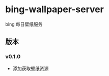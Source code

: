 <!--
 * @Author: matiastang
 * @Date: 2025-05-07 16:53:12
 * @LastEditors: matiastang
 * @LastEditTime: 2025-05-08 17:14:33
 * @FilePath: /bing-wallpaper-server/README.md
 * @Description: bing 壁纸服务
-->
# bing-wallpaper-server

bing 每日壁纸服务

## 版本

### v0.1.0

- 添加获取壁纸资源
